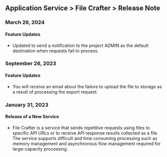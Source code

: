 ## Application Service > File Crafter > Release Note

### March 26, 2024

#### Feature Updates

- Updated to send a notification to the project ADMIN as the default destination when requests fail to process.

### September 26, 2023

#### Feature Updates

- You will receive an email about the failure to upload the file to storage as a result of processing the export request.

### January 31, 2023

#### Release of a New Service

- File Crafter is a service that sends repetitive requests using files to specific API URLs or to receive API response results collected as a file. The service supports difficult and time consuming processing such as memory management and asynchronous flow management required for large-capacity processing.